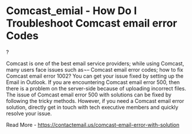# Comcast_emial - How Do I Troubleshoot Comcast email error Codes


?

Comcast is one of the best email service providers; while using Comcast, many users face issues such as¬– Comcast email error codes; how to fix Comcast email error 1002? You can get your issue fixed by setting up the Email in Outlook. If you are encountering Comcast email error 500, then there is a problem on the server-side because of uploading incorrect files. The issue of Comcast email error 500 with solutions can be fixed by following the tricky methods. However, if you need a Comcast email error solution, directly get in touch with tech executive members and quickly resolve your issue. 


Read More - https://contactemail.us/comcast-email-error-with-solution
